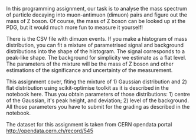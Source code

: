 In this programming assignment, our task is to analyse the mass spectrum of particle decaying into muon-antimuon (dimuon) pairs and figure out the mass of Z boson. Of course, the mass of Z boson can be looked up at the PDG, but it would much more fun to measure it yourself!

There is the CSV file with dimuon events. If you make a histogram of mass distribution, you can fit a mixture of parametrised signal and background distributions into the shape of the histogram. The signal corresponds to a peak-like shape. The background for simplicity we estimate as a flat level. The parameters of the mixture will be the mass of Z boson and other estimations of the significance and uncertainty of the measurement.

This assignment cover, fiting the mixture of 1) Gaussian distribution and 2) flat distribution using scikit-optimise toolkit as it is described in the notebook here. Thus you obtain parameters of those distributions: 1) centre of the Gaussian, it's peak height, and deviation; 2) level of the background. All those parameters you have to submit for the grading as described in the notebook.

The dataset for this assignment is taken from CERN opendata portal http://opendata.cern.ch/record/545
